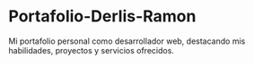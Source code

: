 # Portafolio-Derlis-Ramon
Mi portafolio personal como desarrollador web, destacando mis habilidades, proyectos y servicios ofrecidos.
